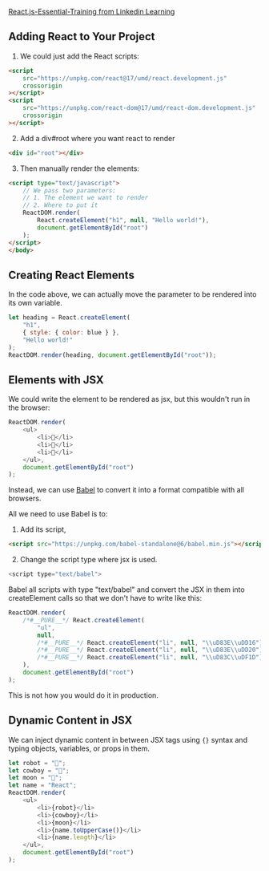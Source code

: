 [React.js-Essential-Training from Linkedin Learning](https://www.linkedin.com/learning/react-js-essential-training-14836121/)

## Adding React to Your Project

1. We could just add the React scripts:

```html
<script
	src="https://unpkg.com/react@17/umd/react.development.js"
	crossorigin
></script>
<script
	src="https://unpkg.com/react-dom@17/umd/react-dom.development.js"
	crossorigin
></script>
```

2. Add a div#root where you want react to render

```html
<div id="root"></div>
```

3. Then manually render the elements:

```html
<script type="text/javascript">
    // We pass two parameters:
    // 1. The element we want to render
    // 2. Where to put it
    ReactDOM.render(
        React.createElement("h1", null, "Hello world!"),
        document.getElementById("root")
    );
</script>
</body>
```

## Creating React Elements

In the code above, we can actually move the parameter to be rendered into its own variable.

```js
let heading = React.createElement(
	"h1",
	{ style: { color: blue } },
	"Hello world!"
);
ReactDOM.render(heading, document.getElementById("root"));
```

## Elements with JSX

We could write the element to be rendered as jsx, but this wouldn't run in the browser:

```js
ReactDOM.render(
	<ul>
		<li>🤖</li>
		<li>🤠</li>
		<li>🌝</li>
	</ul>,
	document.getElementById("root")
);
```

Instead, we can use [Babel](https://babeljs.io/) to convert it into a format compatible with all browsers.

All we need to use Babel is to:

1. Add its script,

```html
<script src="https://unpkg.com/babel-standalone@6/babel.min.js"></script>
```

2. Change the script type where jsx is used.

```js
<script type="text/babel">
```

Babel all scripts with type "text/babel" and convert the JSX in them into createElement calls so that we don't have to write like this:

```js
ReactDOM.render(
	/*#__PURE__*/ React.createElement(
		"ul",
		null,
		/*#__PURE__*/ React.createElement("li", null, "\\uD83E\\uDD16"),
		/*#__PURE__*/ React.createElement("li", null, "\\uD83E\\uDD20"),
		/*#__PURE__*/ React.createElement("li", null, "\\uD83C\\uDF1D")
	),
	document.getElementById("root")
);
```

This is not how you would do it in production.

## Dynamic Content in JSX

We can inject dynamic content in between JSX tags using `{}` syntax and typing objects, variables, or props in them.

```js
let robot = "🤖";
let cowboy = "🤠";
let moon = "🌝";
let name = "React";
ReactDOM.render(
	<ul>
		<li>{robot}</li>
		<li>{cowboy}</li>
		<li>{moon}</li>
		<li>{name.toUpperCase()}</li>
		<li>{name.length}</li>
	</ul>,
	document.getElementById("root")
);
```

